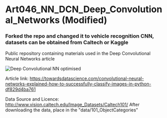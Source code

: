 # Art046_NN_DCN_Deep_Convolutional_Networks (Modified)
### Forked the repo and changed it to vehicle recognition CNN, datasets can be obtained from Caltech or Kaggle
Public repository containing materials used in the Deep Convolutional Neural Networks article

![Deep Convolutional NN optimised](https://user-images.githubusercontent.com/24861699/156869989-7ff8f08c-cefb-4dcc-8377-82a43d693b12.png)

Article link: https://towardsdatascience.com/convolutional-neural-networks-explained-how-to-successfully-classify-images-in-python-df829d4ba761

Data Source and Licence: http://www.vision.caltech.edu/Image_Datasets/Caltech101/
After downloading the data, place in the "data/101_ObjectCategories"
